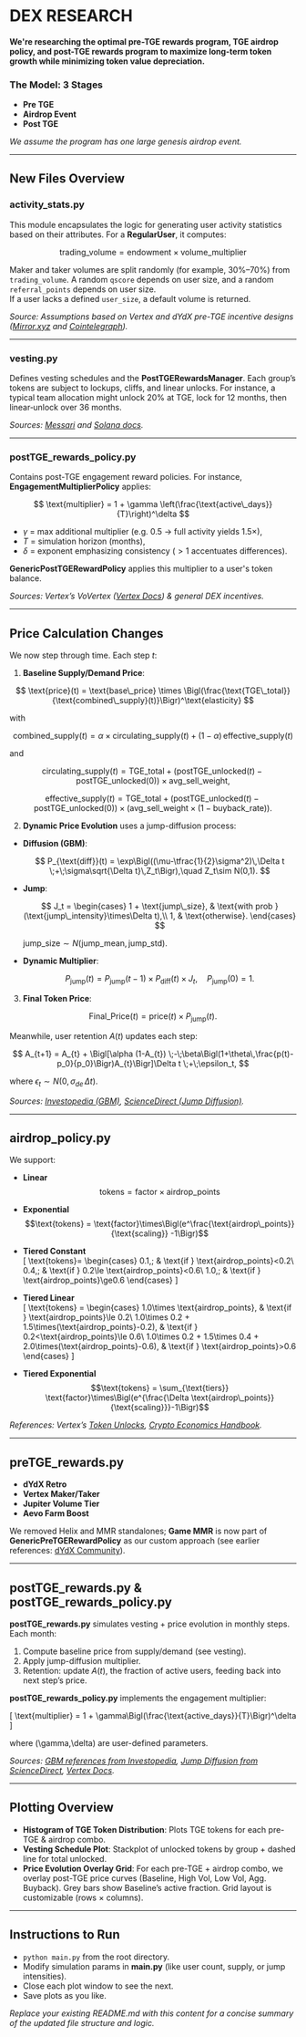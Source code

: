# DEX RESEARCH

#### We're researching the optimal pre-TGE rewards program, TGE airdrop policy, and post-TGE rewards program to maximize long-term token growth while minimizing token value depreciation.

### The Model: 3 Stages

- **Pre TGE**
- **Airdrop Event**
- **Post TGE**

_We assume the program has one large genesis airdrop event._

---

## New Files Overview

### activity_stats.py

This module encapsulates the logic for generating user activity statistics based on their attributes. For a **RegularUser**, it computes:

$$
\text{trading\_volume} = \text{endowment} \times \text{volume\_multiplier}
$$

Maker and taker volumes are split randomly (for example, 30%–70%) from `trading_volume`. A random `qscore` depends on user size, and a random `referral_points` depends on user size.  
If a user lacks a defined `user_size`, a default volume is returned.

_Source: Assumptions based on Vertex and dYdX pre-TGE incentive designs ([Mirror.xyz](https://mirror.xyz/vertexprotocol.eth) and [Cointelegraph](https://cointelegraph.com/news/dydx-airdrop-how-to-claim-310-to-9529-dydx-for-free))._

---

### vesting.py

Defines vesting schedules and the **PostTGERewardsManager**. Each group’s tokens are subject to lockups, cliffs, and linear unlocks. For instance, a typical team allocation might unlock 20% at TGE, lock for 12 months, then linear‐unlock over 36 months.

_Sources: [Messari](https://messari.io/asset/unlock-schedules) and [Solana docs](https://docs.solana.com/economics)._

---

### postTGE_rewards_policy.py

Contains post-TGE engagement reward policies. For instance, **EngagementMultiplierPolicy** applies:

$$
\text{multiplier} = 1 + \gamma \left(\frac{\text{active\_days}}{T}\right)^\delta
$$

- $\gamma$ = max additional multiplier (e.g. 0.5 → full activity yields 1.5×),
- $T$ = simulation horizon (months),
- $\delta$ = exponent emphasizing consistency ($>1$ accentuates differences).

**GenericPostTGERewardPolicy** applies this multiplier to a user's token balance.

_Sources: Vertex’s VoVertex ([Vertex Docs](https://vertexprotocol.com/docs/trade-and-earn)) & general DEX incentives._

---

## Price Calculation Changes

We now step through time. Each step $t$:

1. **Baseline Supply/Demand Price**:

$$
\text{price}(t) = \text{base\_price} \times \Bigl(\frac{\text{TGE\_total}}{\text{combined\_supply}(t)}\Bigr)^\text{elasticity}
$$

with

$$
\text{combined\_supply}(t) = \alpha \times \text{circulating\_supply}(t) \;+\; (1-\alpha)\,\text{effective\_supply}(t)
$$

and

$$
\text{circulating\_supply}(t) = \text{TGE\_total} + \bigl(\text{postTGE\_unlocked}(t)-\text{postTGE\_unlocked}(0)\bigr)\times\text{avg\_sell\_weight},
$$

$$
\text{effective\_supply}(t) = \text{TGE\_total} + \bigl(\text{postTGE\_unlocked}(t)-\text{postTGE\_unlocked}(0)\bigr)\times\bigl(\text{avg\_sell\_weight}\times(1-\text{buyback\_rate})\bigr).
$$

2. **Dynamic Price Evolution** uses a jump-diffusion process:

- **Diffusion (GBM)**:
  
  $$
  P_{\text{diff}}(t) = \exp\Bigl((\mu-\tfrac{1}{2}\sigma^2)\,\Delta t \;+\;\sigma\sqrt{\Delta t}\,Z_t\Bigr),\quad Z_t\sim N(0,1).
  $$

- **Jump**:
  
  $$
  J_t =
  \begin{cases}
  1 + \text{jump\_size}, & \text{with prob } (\text{jump\_intensity}\times\Delta t),\\
  1, & \text{otherwise}.
  \end{cases}
  $$

  $\text{jump\_size} \sim N(\text{jump\_mean}, \text{jump\_std})$.

- **Dynamic Multiplier**:
  
  $$
  P_{\text{jump}}(t) = P_{\text{jump}}(t-1) \times P_{\text{diff}}(t)\times J_t,\quad P_{\text{jump}}(0)=1.
  $$

3. **Final Token Price**:

$$
\text{Final\_Price}(t) = \text{price}(t)\times P_{\text{jump}}(t).
$$

Meanwhile, user retention $A(t)$ updates each step:

$$
A_{t+1} = A_{t} + \Bigl[\alpha (1-A_{t}) \;-\;\beta\Bigl(1+\theta\,\frac{p(t)-p_0}{p_0}\Bigr)A_{t}\Bigr]\Delta t \;+\;\epsilon_t,
$$

where $\epsilon_t\sim N(0,\sigma_{de}\,\Delta t)$.

_Sources: [Investopedia (GBM)](https://www.investopedia.com/terms/g/geometric-brownian-motion.asp), [ScienceDirect (Jump Diffusion)](https://www.sciencedirect.com/topics/engineering/jump-diffusion)._

---

## airdrop_policy.py

We support:

- **Linear**  
  $$\text{tokens} = \text{factor}\times \text{airdrop\_points}$$

- **Exponential**  
  $$\text{tokens} = \text{factor}\times\Bigl(e^\frac{\text{airdrop\_points}}{\text{scaling}} -1\Bigr)$$

- **Tiered Constant**  
  \[
  \text{tokens}=
  \begin{cases}
  0.1,\; & \text{if } \text{airdrop\_points}<0.2\\
  0.4,\; & \text{if } 0.2\le \text{airdrop\_points}<0.6\\
  1.0,\; & \text{if } \text{airdrop\_points}\ge0.6
  \end{cases}
  \]

- **Tiered Linear**  
  \[
  \text{tokens} = 
  \begin{cases}
  1.0\times \text{airdrop\_points}, & \text{if } \text{airdrop\_points}\le 0.2\\
  1.0\times 0.2 + 1.5\times(\text{airdrop\_points}-0.2), & \text{if } 0.2<\text{airdrop\_points}\le 0.6\\
  1.0\times 0.2 + 1.5\times 0.4 + 2.0\times(\text{airdrop\_points}-0.6), & \text{if } \text{airdrop\_points}>0.6
  \end{cases}
  \]

- **Tiered Exponential**  
  $$\text{tokens} = \sum_{\text{tiers}} \text{factor}\times\Bigl(e^{\frac{\Delta \text{airdrop\_points}}{\text{scaling}}}-1\Bigr)$$

_References: Vertex’s [Token Unlocks](https://messari.io/project/vertex-protocol/token-unlocks), [Crypto Economics Handbook](https://www.cryptoeconomicshandbook.org/token-distribution)._

---

## preTGE_rewards.py

- **dYdX Retro**  
- **Vertex Maker/Taker**  
- **Jupiter Volume Tier**  
- **Aevo Farm Boost**  

We removed Helix and MMR standalones; **Game MMR** is now part of **GenericPreTGERewardPolicy** as our custom approach (see earlier references: [dYdX Community](https://forum.dydx.community)).

---

## postTGE_rewards.py & postTGE_rewards_policy.py

**postTGE_rewards.py** simulates vesting + price evolution in monthly steps. Each month:
1. Compute baseline price from supply/demand (see vesting).
2. Apply jump-diffusion multiplier.
3. Retention: update $A(t)$, the fraction of active users, feeding back into next step’s price.

**postTGE_rewards_policy.py** implements the engagement multiplier:

\[
\text{multiplier} = 1 + \gamma\Bigl(\frac{\text{active\_days}}{T}\Bigr)^\delta
\]

where \(\gamma,\delta\) are user-defined parameters.

_Sources: [GBM references from Investopedia](https://www.investopedia.com/terms/g/geometric-brownian-motion.asp), [Jump Diffusion from ScienceDirect](https://www.sciencedirect.com/topics/engineering/jump-diffusion), [Vertex Docs](https://vertexprotocol.com/docs/trade-and-earn)._

---

## Plotting Overview

- **Histogram of TGE Token Distribution**: Plots TGE tokens for each pre-TGE & airdrop combo.  
- **Vesting Schedule Plot**: Stackplot of unlocked tokens by group + dashed line for total unlocked.  
- **Price Evolution Overlay Grid**: For each pre-TGE + airdrop combo, we overlay post-TGE price curves (Baseline, High Vol, Low Vol, Agg. Buyback). Grey bars show Baseline’s active fraction. Grid layout is customizable (rows × columns).

---

## Instructions to Run

- `python main.py` from the root directory.
- Modify simulation params in **main.py** (like user count, supply, or jump intensities).
- Close each plot window to see the next.
- Save plots as you like.

_Replace your existing README.md with this content for a concise summary of the updated file structure and logic._ 

